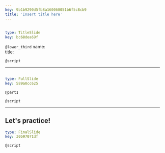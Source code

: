 ```yaml
---
key: 9b1b9290d5fb8a160060051b6f5c8cb9
title: 'Insert title here'
---
```


##         

```yaml
type: TitleSlide
key: bc68dea69f
```

`@lower_third`
name:      
title:      

`@script`


---

##     

```yaml
type: FullSlide
key: 589a0cc625
```

`@part1`


`@script`


---

## Let's practice!

```yaml
type: FinalSlide
key: 30597071df
```

`@script`
